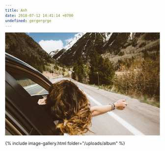 ```yaml
---
title: Anh
date: 2018-07-12 14:41:14 +0700
undefined: gergergrge
---
```


![thuexedulich](/uploads/thue-xe-du-lich.jpg)

{% include image-gallery.html folder="/uploads/album" %}